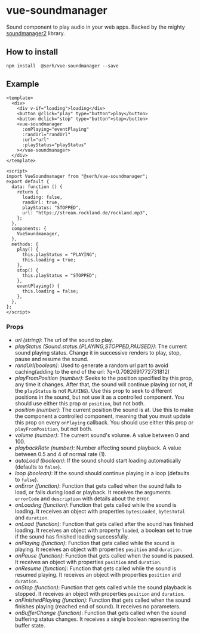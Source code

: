# vue-soundmanager

Sound component to play audio in your web apps. Backed by the mighty [soundmanager2](https://github.com/scottschiller/SoundManager2) library.

## How to install

`npm install  @serh/vue-soundmanager --save`

## Example

```vue
<template>
  <div>
    <div v-if="loading">loading</div>
    <button @click="play" type="button">play</button>
    <button @click="stop" type="button">stop</button>
    <vue-soundmanager
      :onPlaying="eventPlaying"
      :randUrl="randUrl" 
      :url="url"
      :playStatus="playStatus"
    ></vue-soundmanager>
  </div>
</template>

<script>
import VueSoundmanager from "@serh/vue-soundmanager";
export default {
  data: function () {
    return {
      loading: false,
      randUrl: true, 
      playStatus: "STOPPED",
      url: "https://stream.rockland.de/rockland.mp3",
    };
  },
  components: {
    VueSoundmanager,
  },
  methods: {
    play() {
      this.playStatus = "PLAYING";
      this.loading = true;
    },
    stop() {
      this.playStatus = "STOPPED";
    },
    eventPlaying() {
      this.loading = false;
    },
  },
};
</script>
```

### Props

* *url (string)*: The url of the sound to play.
* *playStatus (Sound.status.{PLAYING,STOPPED,PAUSED})*: The current sound playing status. Change it in successive renders to play, stop, pause and resume the sound.
* *randUrl(boolean)*: Used to generate a random url part to avoid caching(adding to the end of the url: ?q=0.7082691772731812)
* *playFromPosition (number)*: Seeks to the position specified by this prop, any time it changes. After that, the sound will continue playing (or not, if the `playStatus` is not `PLAYING`). Use this prop to seek to different positions in the sound, but not use it as a controlled component. You should use either this prop or `position`, but not both.
* *position (number)*: The current position the sound is at. Use this to make the component a controlled component, meaning that you must update this prop on every `onPlaying` callback. You should use either this prop or `playFromPosition`, but not both.
* *volume (number)*: The current sound's volume. A value between 0 and 100.
* *playbackRate (number)*: Number affecting sound playback. A value between 0.5 and 4 of normal rate (1).
* *autoLoad (boolean)*: If the sound should start loading automatically (defaults to `false`).
* *loop (boolean)*: If the sound should continue playing in a loop (defaults to `false`).
* *onError (function)*: Function that gets called when the sound fails to load, or fails during load or playback. It receives the arguments `errorCode` and `description` with details about the error.
* *onLoading (function)*: Function that gets called while the sound is loading. It receives an object with properties `bytesLoaded`, `bytesTotal` and `duration`.
* *onLoad (function)*: Function that gets called after the sound has finished loading. It receives an object with property `loaded`, a boolean set to true if the sound has finished loading successfully.
* *onPlaying (function)*: Function that gets called while the sound is playing. It receives an object with properties `position` and `duration`.
* *onPause (function)*: Function that gets called when the sound is paused. It receives an object with properties `position` and `duration`.
* *onResume (function)*: Function that gets called while the sound is resumed playing. It receives an object with properties `position` and `duration`.
* *onStop (function)*: Function that gets called while the sound playback is stopped. It receives an object with properties `position` and `duration`.
* *onFinishedPlaying (function)*: Function that gets called when the sound finishes playing (reached end of sound). It receives no parameters.
* *onBufferChange (function)*: Function that gets called when the sound buffering status changes. It receives a single boolean representing the buffer state.